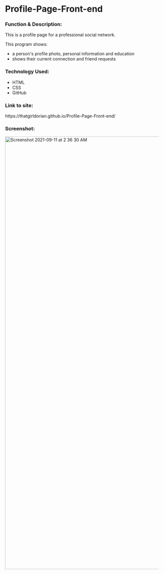 # Profile-Page-Front-end

<h3>Function & Description:</h3>
This is a profile page for a professional social network.

This program shows:

- a person's profile photo, personal information and education
- shows their current connection and friend requests

<h3>Technology Used:</h3>

- HTML
- CSS
- GitHub 

<h3>Link to site:</h3>
https://thatgirldorian.github.io/Profile-Page-Front-end/

<h3>Screenshot:</h3>

<img width="1417" alt="Screenshot 2021-09-11 at 2 36 30 AM" src="https://user-images.githubusercontent.com/40691059/132992183-4e01bc69-f017-43a6-9447-836d098e179d.png">





